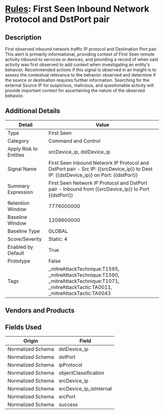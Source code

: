 # [Rules](README.md): First Seen Inbound Network Protocol and DstPort pair

## Description
First observed inbound network traffic IP protocol and Destination Port pair. This alert is primarily informational, providing context of First Seen remote activity inbound to services or devices, and providing a record of when said activity was first observed to add context when investigating an entity's behavior. Recommended actions if this signal is observed in an Insight is to assess the contextual relevance to the behavior observed and determine if the source or destination requires further information. Searching for the external Source IP for suspicious, malicious, and questionable activity will provide important context for ascertaining the nature of the observed behavior.

## Additional Details
|Detail|Value|
|----|----|
|Type|First Seen|
|Category|Command and Control|
|Apply Risk to Entities|srcDevice_ip, dstDevice_ip|
|Signal Name|First Seen Inbound Network IP Protocol and DstPort pair - Src IP: {{srcDevice_ip}} to Dest IP: {{dstDevice_ip}} on Port: {{dstPort}}|
|Summary Expression|First Seen Network IP Protocol and DstPort pair - Inbound from {{srcDevice_ip}} to Port {{dstPort}}|
|Retention Window|7776000000|
|Baseline Window|1209600000|
|Baseline Type|GLOBAL|
|Score/Severity|Static: 4|
|Enabled by Default|True|
|Prototype|False|
|Tags|_mitreAttackTechnique:T1595, _mitreAttackTechnique:T1590, _mitreAttackTechnique:T1071, _mitreAttackTactic:TA0011, _mitreAttackTactic:TA0043|
## Vendors and Products


## Fields Used

|Origin|Field|
|----|----|
|Normalized Schema|dstDevice_ip|
|Normalized Schema|dstPort|
|Normalized Schema|ipProtocol|
|Normalized Schema|objectClassification|
|Normalized Schema|srcDevice_ip|
|Normalized Schema|srcDevice_ip_isInternal|
|Normalized Schema|srcPort|
|Normalized Schema|success|


